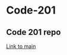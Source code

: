 # Code-201


## Code 201 repo

[Link to main](https://github.com/burdolski/reading-notes/blob/main/README.md)
